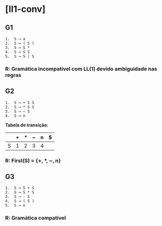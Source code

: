 # [ll1-conv]

## G1
```
1.  S ⟶ a
2.  S ⟶ ( S )
3.  S ⟶ S *
4.  S ⟶ S S
5.  S ⟶ S | S
```
### R: Gramática incompatível com LL(1) devido ambiguidade nas regras 

## G2
```
1.  S ⟶ + S S
2.  S ⟶ * S S
3.  S ⟶ ~ S
4.  S ⟶ n
```

**Tabela de transição:**

&nbsp; | + | * | ~ | n | $ 
--- | - | - | - | - | - 
 S  | 1 | 2 | 3 | 4 | 

### R: First(S) = {+, *, ~, n}

## G3
```
1.  S ⟶ S + S
2.  S ⟶ S * S
3.  S ⟶ - S
4.  S ⟶ ( S )
5.  S ⟶ n
```
### R: Gramática compatível